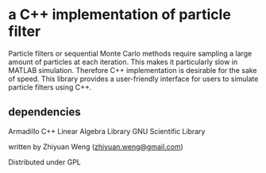 a C++ implementation of particle filter
=======================================
Particle filters or sequential Monte Carlo methods require sampling a large amount of particles at each iteration. This makes it particularly slow in MATLAB simulation. Therefore C++ implementation is desirable for the sake of speed. This library provides a user-friendly interface for users to simulate particle filters using C++.


dependencies
------------------------------
Armadillo C++ Linear Algebra Library
GNU Scientific Library


written by Zhiyuan Weng (zhiyuan.weng@gmail.com)

Distributed under GPL

